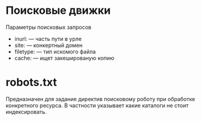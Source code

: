 # Поисковые движки

Параметры поисковых запросов

* inurl: — часть пути в урле
* site: — конкертный домен
* filetype: — тип искомого файла
* cache: — ищет закешированую копию

# robots.txt

Предназначен для задание директив поисковому роботу при обработке конкретного ресурса. В частности указывает какие каталоги не стоит индексировать.

